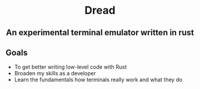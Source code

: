 <h1 align="center"> Dread </h1>
<h2 align="center"> An experimental terminal emulator written in rust </h2>

## Goals
- To get better writing low-level code with Rust
- Broaden my skills as a developer
- Learn the fundamentals how terminals really work and what they do

